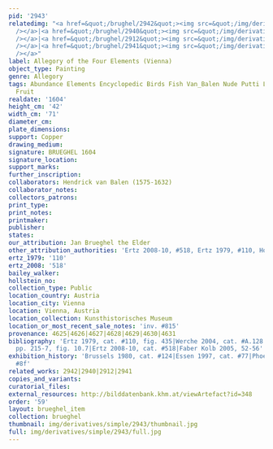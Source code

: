 ```yaml
---
pid: '2943'
relatedimg: "<a href=&quot;/brughel/2942&quot;><img src=&quot;/img/derivatives/simple/2942/thumbnail.jpg&quot;
  /></a>|<a href=&quot;/brughel/2940&quot;><img src=&quot;/img/derivatives/simple/2940/thumbnail.jpg&quot;
  /></a>|<a href=&quot;/brughel/2912&quot;><img src=&quot;/img/derivatives/simple/2912/thumbnail.jpg&quot;
  /></a>|<a href=&quot;/brughel/2941&quot;><img src=&quot;/img/derivatives/simple/2941/thumbnail.jpg&quot;
  /></a>"
label: Allegory of the Four Elements (Vienna)
object_type: Painting
genre: Allegory
tags: Abundance Elements Encyclopedic Birds Fish Van_Balen Nude Putti Landscape Flowers
  Fruit
realdate: '1604'
height_cm: '42'
width_cm: '71'
diameter_cm: 
plate_dimensions: 
support: Copper
drawing_medium: 
signature: BRUEGHEL 1604
signature_location: 
support_marks: 
further_inscription: 
collaborators: Hendrick van Balen (1575-1632)
collaborator_notes: 
collectors_patrons: 
print_type: 
print_notes: 
printmaker: 
publisher: 
states: 
our_attribution: Jan Brueghel the Elder
other_attribution_authorities: 'Ertz 2008-10, #518, Ertz 1979, #110, Honig database'
ertz_1979: '110'
ertz_2008: '518'
bailey_walker: 
hollstein_no: 
collection_type: Public
location_country: Austria
location_city: Vienna
location: Vienna, Austria
location_collection: Kunsthistorisches Museum
location_or_most_recent_sale_notes: 'inv. #815'
provenance: 4625|4626|4627|4628|4629|4630|4631
bibliography: 'Ertz 1979, cat. #110, fig. 435|Werche 2004, cat. #A.128|Silver 2006,
  pp. 215-7, fig. 10.7|Ertz 2008-10, cat. #518|Faber Kolb 2005, 52-56'
exhibition_history: 'Brussels 1980, cat. #124|Essen 1997, cat. #77|Phoenix 1999, cat.
  #8f'
related_works: 2942|2940|2912|2941
copies_and_variants: 
curatorial_files: 
external_resources: http://bilddatenbank.khm.at/viewArtefact?id=348
order: '59'
layout: brueghel_item
collection: brueghel
thumbnail: img/derivatives/simple/2943/thumbnail.jpg
full: img/derivatives/simple/2943/full.jpg
---
```

